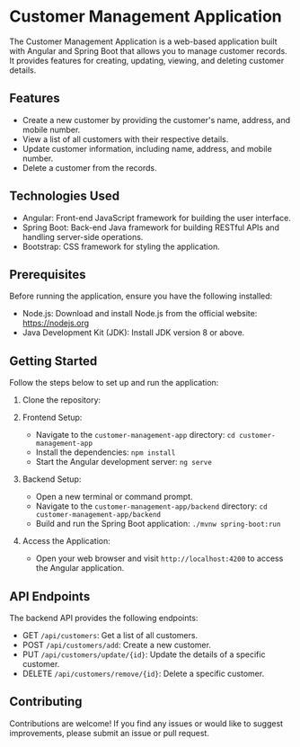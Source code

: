 # Customer Management Application

The Customer Management Application is a web-based application built with Angular and Spring Boot that allows you to manage customer records. It provides features for creating, updating, viewing, and deleting customer details.

## Features

- Create a new customer by providing the customer's name, address, and mobile number.
- View a list of all customers with their respective details.
- Update customer information, including name, address, and mobile number.
- Delete a customer from the records.

## Technologies Used

- Angular: Front-end JavaScript framework for building the user interface.
- Spring Boot: Back-end Java framework for building RESTful APIs and handling server-side operations.
- Bootstrap: CSS framework for styling the application.

## Prerequisites

Before running the application, ensure you have the following installed:

- Node.js: Download and install Node.js from the official website: https://nodejs.org
- Java Development Kit (JDK): Install JDK version 8 or above.

## Getting Started

Follow the steps below to set up and run the application:

1. Clone the repository: 

2. Frontend Setup:
   - Navigate to the `customer-management-app` directory: `cd customer-management-app`
   - Install the dependencies: `npm install`
   - Start the Angular development server: `ng serve`

3. Backend Setup:
   - Open a new terminal or command prompt.
   - Navigate to the `customer-management-app/backend` directory: `cd customer-management-app/backend`
   - Build and run the Spring Boot application: `./mvnw spring-boot:run`

4. Access the Application:
   - Open your web browser and visit `http://localhost:4200` to access the Angular application.

## API Endpoints

The backend API provides the following endpoints:

- GET `/api/customers`: Get a list of all customers.
- POST `/api/customers/add`: Create a new customer.
- PUT `/api/customers/update/{id}`: Update the details of a specific customer.
- DELETE `/api/customers/remove/{id}`: Delete a specific customer.

## Contributing

Contributions are welcome! If you find any issues or would like to suggest improvements, please submit an issue or pull request.


 


